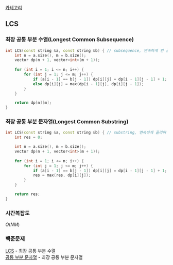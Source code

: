 [카테고리](/README.md)
## LCS
### 최장 공통 부분 수열(Longest Common Subsequence)
```cpp
int LCS(const string &a, const string &b) { // subsequence, 연속하게 안 골라도 됨
    int n = a.size(), m = b.size();
    vector dp(n + 1, vector<int>(m + 1));
    
    for (int i = 1; i <= n; i++) {
        for (int j = 1; j <= m; j++) {
            if (a[i - 1] == b[j - 1]) dp[i][j] = dp[i - 1][j - 1] + 1;
            else dp[i][j] = max(dp[i - 1][j], dp[i][j - 1]);
        }
    }

    return dp[n][m];
}
```
### 최장 공통 부분 문자열(Longest Common Substring)
```cpp
int LCS(const string &a, const string &b) { // substring, 연속하게 골라야 함
    int res = 0;

    int n = a.size(), m = b.size();
    vector dp(n + 1, vector<int>(m + 1));
    
    for (int i = 1; i <= n; i++) {
        for (int j = 1; j <= m; j++) {
            if (a[i - 1] == b[j - 1]) dp[i][j] = dp[i - 1][j - 1] + 1;
            res = max(res, dp[i][j]);
        }
    }

    return res;
}
```
### 시간복잡도 
$O(NM)$   

### 백준문제
[LCS](https://www.acmicpc.net/problem/9251) - 최장 공통 부분 수열   
[공통 부분 문자열](https://www.acmicpc.net/problem/5582) - 최장 공통 부분 문자열   
